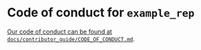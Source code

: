 # Code of conduct for `example_rep`

[Our code of conduct can be found at
`docs/contributor_guide/CODE_OF_CONDUCT.md`][code-of-conduct].

[code-of-conduct]: https://github.com/best-practice-and-impact/govcookiecutter/blob/main/%7B%7B%20cookiecutter.repo_name%20%7D%7D/docs/contributor_guide/CODE_OF_CONDUCT.md
